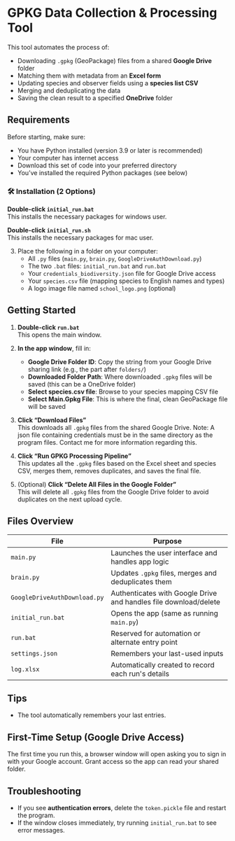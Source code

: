 # GPKG Data Collection & Processing Tool

This tool automates the process of:
- Downloading `.gpkg` (GeoPackage) files from a shared **Google Drive** folder
- Matching them with metadata from an **Excel form**
- Updating species and observer fields using a **species list CSV**
- Merging and deduplicating the data
- Saving the clean result to a specified **OneDrive** folder

## Requirements

Before starting, make sure:
- You have Python installed (version 3.9 or later is recommended)
- Your computer has internet access
- Download this set of code into your preferred directory
- You’ve installed the required Python packages (see below)

### 🛠️ Installation (2 Options)


**Double-click `initial_run.bat`**  
   This installs the necessary packages for windows user.

**Double-click `initial_run.sh`**  
   This installs the necessary packages for mac user.

3. Place the following in a folder on your computer:
   - All `.py` files (`main.py`, `brain.py`, `GoogleDriveAuthDownload.py`)
   - The two `.bat` files: `initial_run.bat` and `run.bat`
   - Your `credentials_biodiversity.json` file for Google Drive access
   - Your `species.csv` file (mapping species to English names and types)
   - A logo image file named `school_logo.png` (optional)

## Getting Started

1. **Double-click `run.bat`**  
   This opens the main window.

2. **In the app window**, fill in:
   - **Google Drive Folder ID**: Copy the string from your Google Drive sharing link (e.g., the part after `folders/`)
   - **Downloaded Folder Path**: Where downloaded `.gpkg` files will be saved (this can be a OneDrive folder)
   - **Select species.csv file**: Browse to your species mapping CSV file
   - **Select Main.Gpkg File**: This is where the final, clean GeoPackage file will be saved

3. **Click “Download Files”**  
   This downloads all `.gpkg` files from the shared Google Drive.
   Note: A json file containing credentials must be in the same directory as the program files. Contact me for more information regarding this.

5. **Click “Run GPKG Processing Pipeline”**  
   This updates all the `.gpkg` files based on the Excel sheet and species CSV, merges them, removes duplicates, and saves the final file.

6. (Optional) **Click “Delete All Files in the Google Folder”**  
   This will delete all `.gpkg` files from the Google Drive folder to avoid duplicates on the next upload cycle.

## Files Overview

| File | Purpose |
|------|---------|
| `main.py` | Launches the user interface and handles app logic |
| `brain.py` | Updates `.gpkg` files, merges and deduplicates them |
| `GoogleDriveAuthDownload.py` | Authenticates with Google Drive and handles file download/delete |
| `initial_run.bat` | Opens the app (same as running `main.py`) |
| `run.bat` | Reserved for automation or alternate entry point |
| `settings.json` | Remembers your last-used inputs |
| `log.xlsx` | Automatically created to record each run's details |

## Tips

- The tool automatically remembers your last entries.

## First-Time Setup (Google Drive Access)

The first time you run this, a browser window will open asking you to sign in with your Google account. Grant access so the app can read your shared folder.

## Troubleshooting

- If you see **authentication errors**, delete the `token.pickle` file and restart the program.
- If the window closes immediately, try running `initial_run.bat` to see error messages.
